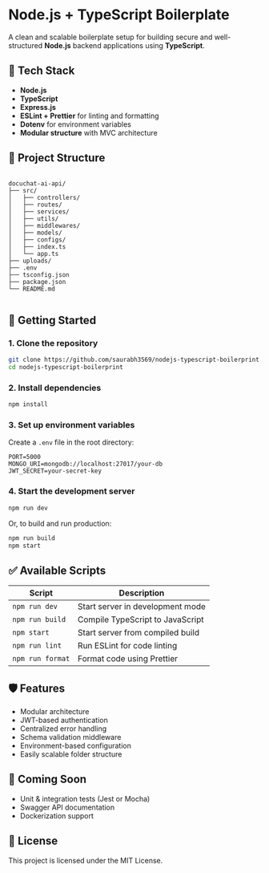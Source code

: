 # Node.js + TypeScript Boilerplate

A clean and scalable boilerplate setup for building secure and well-structured **Node.js** backend applications using **TypeScript**.

## 🔧 Tech Stack

- **Node.js**
- **TypeScript**
- **Express.js**
- **ESLint + Prettier** for linting and formatting
- **Dotenv** for environment variables
- **Modular structure** with MVC architecture

## 📁 Project Structure

```

docuchat-ai-api/
├── src/
│   ├── controllers/
│   ├── routes/
│   ├── services/
│   ├── utils/
│   ├── middlewares/
│   ├── models/
│   ├── configs/
│   ├── index.ts
│   └── app.ts
├── uploads/
├── .env
├── tsconfig.json
├── package.json
└── README.md


```

## 🚀 Getting Started

### 1. Clone the repository

```bash
git clone https://github.com/saurabh3569/nodejs-typescript-boilerprint.git
cd nodejs-typescript-boilerprint
```

### 2. Install dependencies

```bash
npm install
```

### 3. Set up environment variables

Create a `.env` file in the root directory:

```env
PORT=5000
MONGO_URI=mongodb://localhost:27017/your-db
JWT_SECRET=your-secret-key
```

### 4. Start the development server

```bash
npm run dev
```

Or, to build and run production:

```bash
npm run build
npm start
```

## ✅ Available Scripts

| Script           | Description                      |
| ---------------- | -------------------------------- |
| `npm run dev`    | Start server in development mode |
| `npm run build`  | Compile TypeScript to JavaScript |
| `npm start`      | Start server from compiled build |
| `npm run lint`   | Run ESLint for code linting      |
| `npm run format` | Format code using Prettier       |

## 🛡️ Features

- Modular architecture
- JWT-based authentication
- Centralized error handling
- Schema validation middleware
- Environment-based configuration
- Easily scalable folder structure

## 🧪 Coming Soon

- Unit & integration tests (Jest or Mocha)
- Swagger API documentation
- Dockerization support

## 📄 License

This project is licensed under the MIT License.

